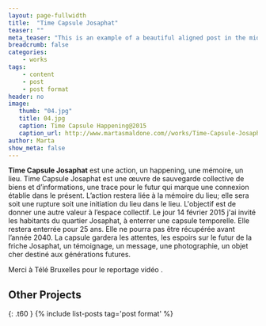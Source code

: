 ```yaml
---
layout: page-fullwidth
title:  "Time Capsule Josaphat"
teaser: ""
meta_teaser: "This is an example of a beautiful aligned post in the middle. There is no sidebar to distract the reader. The difference to the Page-Template is, that you find meta-information at the bottom of the post."
breadcrumb: false
categories:
    - works
tags:
    - content
    - post
    - post format
header: no
image:
   thumb: "04.jpg"
   title: 04.jpg
   caption: Time Capsule Happening@2015
   caption_url: http://www.martasmaldone.com//works/Time-Capsule-Josaphat/
author: Marta
show_meta: false
---
```



<strong>Time Capsule Josaphat</strong>
est une action, un happening, une mémoire, un lieu.
Time Capsule Josaphat est une œuvre de sauvegarde collective de biens et d’informations, une trace pour le futur qui marque une connexion établie dans le présent.
L’action restera liée à la mémoire du lieu; elle sera soit une rupture soit une initiation du lieu dans le lieu. L'objectif est de donner une autre valeur à l’espace collectif.
Le jour 14 février 2015 j'ai invité les habitants du quartier Josaphat, à enterrer une capsule temporelle. Elle restera enterrée pour 25 ans. Elle ne pourra pas être récupérée avant l’année 2040.
La capsule gardera les attentes, les espoirs sur le futur de la friche Josaphat, un témoignage, un message, une photographie, un objet cher destiné aux générations futures.

Merci à Télé Bruxelles pour le reportage vidéo .


## Other Projects
{: .t60 }
{% include list-posts tag='post format' %}

